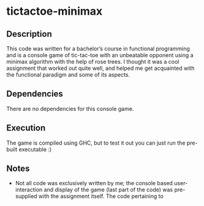 # tictactoe-minimax
## Description
This code was written for a bachelor’s course in functional programming and is a console game of tic-tac-toe with an unbeatable opponent using a minimax algorithm with the help of rose trees. I thought it was a cool assignment that worked out quite well, and helped me get acquainted with the functional paradigm and some of its aspects.

## Dependencies
There are no dependencies for this console game.

## Execution
The game is compiled using GHC, but to test it out you can just run the pre-built executable :)

## Notes
-	Not all code was exclusively written by me; the console based user-interaction and display of the game (last part of the code) was pre-supplied with the assignment itself. The code pertaining to 